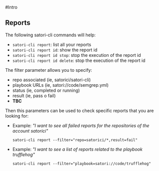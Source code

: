 #Intro
## Reports

The following satori-cli commands will help:

- `satori-cli report`: list all your reports
- `satori-cli report id`: show the report id
- `satori-cli report id stop`: stop the execution of the report id
- `satori-cli report id delete`: stop the execution of the report id

The filter parameter allows you to specify:
- repo associated (ie, satorici/satori-cli)
- playbook URLs (ie, satori://code/semgrep.yml)
- status (ie, completed or running)
- result (ie, pass o fail)
- **TBC**

Then this parameters can be used to check specific reports that you are looking for:

- Example: _"I want to see all failed reports for the repositories of the account satorici"_

  `satori-cli report --filter="repo=satorici/*,result=fail"`

- Example: _"I want to see a list of reports related to the playbook trufflehog"_

  `satori-cli report --filter="playbook=satori://code/trufflehog"`
